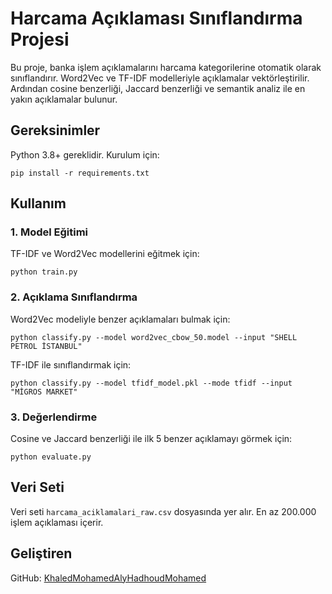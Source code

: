 # Harcama Açıklaması Sınıflandırma Projesi

Bu proje, banka işlem açıklamalarını harcama kategorilerine otomatik olarak sınıflandırır. Word2Vec ve TF-IDF modelleriyle açıklamalar vektörleştirilir. Ardından cosine benzerliği, Jaccard benzerliği ve semantik analiz ile en yakın açıklamalar bulunur.

## Gereksinimler
Python 3.8+ gereklidir. Kurulum için:
```
pip install -r requirements.txt
```

## Kullanım

### 1. Model Eğitimi
TF-IDF ve Word2Vec modellerini eğitmek için:
```
python train.py
```

### 2. Açıklama Sınıflandırma
Word2Vec modeliyle benzer açıklamaları bulmak için:
```
python classify.py --model word2vec_cbow_50.model --input "SHELL PETROL İSTANBUL"
```

TF-IDF ile sınıflandırmak için:
```
python classify.py --model tfidf_model.pkl --mode tfidf --input "MİGROS MARKET"
```

### 3. Değerlendirme
Cosine ve Jaccard benzerliği ile ilk 5 benzer açıklamayı görmek için:
```
python evaluate.py
```

## Veri Seti
Veri seti `harcama_aciklamalari_raw.csv` dosyasında yer alır. En az 200.000 işlem açıklaması içerir.

## Geliştiren
GitHub: [KhaledMohamedAlyHadhoudMohamed](https://github.com/KhaledMohamedAlyHadhoudMohamed)
